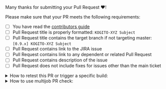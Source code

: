 Many thanks for submitting your Pull Request :heart:! 

Please make sure that your PR meets the following requirements:

- [ ] You have read the [contributors guide](https://github.com/kiegroup/kogito-runtimes#contributing-to-kogito)
- [ ] Pull Request title is properly formatted: `KOGITO-XYZ Subject`
- [ ] Pull Request title contains the target branch if not targeting master: `[0.9.x] KOGITO-XYZ Subject`
- [ ] Pull Request contains link to the JIRA issue
- [ ] Pull Request contains link to any dependent or related Pull Request
- [ ] Pull Request contains description of the issue
- [ ] Pull Request does not include fixes for issues other than the main ticket

<details>
<summary>
How to retest this PR or trigger a specific build:
</summary>

* <b>Pull Request</b>  
  Please add comment: <b>Jenkins retest this</b>
 
* <b>Quarkus LTS checks</b>  
  Please add comment: <b>Jenkins run LTS</b>

* <b>Native checks</b>  
  Please add comment: <b>Jenkins run native</b>

</details>

<details>
<summary>
How to use multijob PR check:
</summary>
<b>To use the multijob PR check, you will need to add the `multijob-pr` label to the PR</b>

The multijob PR check is running different jobs for the current repository and each downstream repository, one after the other (or parallel)
with the following dependency graph:

           apps

Here are the different commands available to run/rerun multijob jobs:

* <b>Run (or rerun) all tests</b>  
  Please add comment: <b>Jenkins (re)run multijob tests</b> or <b>Jenkins retest this</b>

* <b>Run (or rerun) all LTS tests</b>  
  Please add comment: <b>Jenkins (re)run multijob LTS</b> or <b>Jenkins run LTS</b>

* <b>Run (or rerun) all native tests</b>  
  Please add comment: <b>Jenkins (re)run multijob native</b> or <b>Jenkins run native</b>

*NOTE: Running a dependent test will run also following dependent projects.*
</details>
